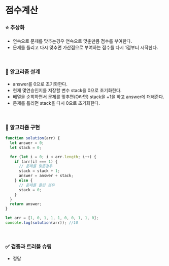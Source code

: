 # 점수계산

### :star: 추상화

- 연속으로 문제를 맞추는경우 연속으로 맞춘만큼 점수를 부여한다.
- 문제를 틀리고 다시 맞추면 가산점으로 부여하는 점수를 다시 1점부터 시작한다.

<br>

### :wrench: 알고리즘 설계

- answer를 0으로 초기화한다.
- 현재 몇연승인지를 저장할 변수 stack을 0으로 초기화한다.
- 배열을 순회하면서 문제를 맞추면(O라면) stack을 +1을 하고 answer에 더해준다.
- 문제를 틀리면 stack을 다시 0으로 초기화한다.

<br>

### :hammer: 알고리즘 구현

```js
function solution(arr) {
  let answer = 0;
  let stack = 0;

  for (let i = 0; i < arr.length; i++) {
    if (arr[i] === 1) {
      // 문제를 맞춘경우
      stack = stack + 1;
      answer = answer + stack;
    } else {
      // 문제를 틀린 경우
      stack = 0;
    }
  }
  return answer;
}

let arr = [1, 0, 1, 1, 1, 0, 0, 1, 1, 0];
console.log(solution(arr)); //10
```

<br>

### ✅ 검증과 트러블 슈팅

- 정답
